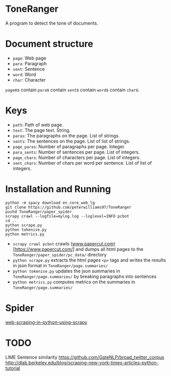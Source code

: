 # ToneRanger
A program to detect the tone of documents.

# Document structure
* `page`: Web page
* `para`: Paragraph
* `sent`: Sentence
* `word`: Word
* `char`: Character

`page`es contain `para`s contain `sent`s contain `word`s contain `char`s.

# Keys
* `path`: Path of web page.
* `text`: The page text. String.
* `paras`: The paragraphs on the page. List of strings.
* `sents`: The sentences on the page. List of list of strings.
* `page_paras`: Number of paragraphs per page. Integer.
* `para_sents`: Number of sentences per page. List of integers.
* `page_chars`: Number of characters per page. List of integers.
* `sent_chars`: Number of chars per word per sentence. List of list of integers.

# Installation and Running
    python -m spacy download en_core_web_lg
    git clone https://github.com/peterwilliams97/ToneRanger
    pushd ToneRanger/paper_spider
    scrapy crawl --logfile=mylog.log --loglevel=INFO pcbot
    cd ..
    python scrape.py
    python tokenise.py
    python metrics.py

* `scrapy crawl pcbot` crawls (www.papercut.com)[https://www.papercut.com/] and dumps all
html pages to the `ToneRanger/paper_spider/pc_data/` directory
* `python scrape.py` extracts the html pages `<p>` tags and writes the results in json format
    in `ToneRanger/page.summaries/`
* `python tokenise.py` updates the json summaries in `ToneRanger/page.summaries/` by breaking paragraphs into sentences
* `python metrics.py` computes metrics on the summaries in `ToneRanger/page.summaries/`

# Spider
[web-scraping-in-python-using-scrapy](https://www.analyticsvidhya.com/blog/2017/07/web-scraping-in-python-using-scrapy/)

# TODO
LIME
Sentence similarity
https://github.com/GateNLP/broad_twitter_corpus
http://dlab.berkeley.edu/blog/scraping-new-york-times-articles-python-tutorial
